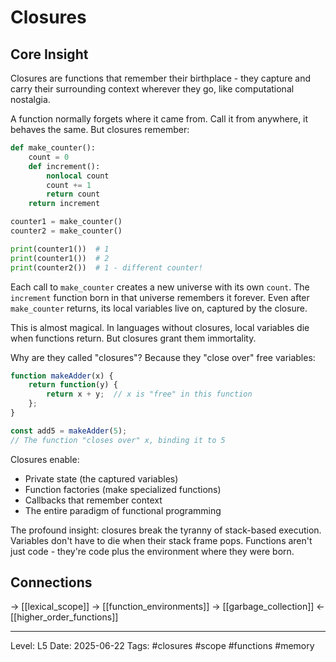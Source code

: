 # Closures

## Core Insight
Closures are functions that remember their birthplace - they capture and carry their surrounding context wherever they go, like computational nostalgia.

A function normally forgets where it came from. Call it from anywhere, it behaves the same. But closures remember:

```python
def make_counter():
    count = 0
    def increment():
        nonlocal count
        count += 1
        return count
    return increment

counter1 = make_counter()
counter2 = make_counter()

print(counter1())  # 1
print(counter1())  # 2
print(counter2())  # 1 - different counter!
```

Each call to `make_counter` creates a new universe with its own `count`. The `increment` function born in that universe remembers it forever. Even after `make_counter` returns, its local variables live on, captured by the closure.

This is almost magical. In languages without closures, local variables die when functions return. But closures grant them immortality.

Why are they called "closures"? Because they "close over" free variables:

```javascript
function makeAdder(x) {
    return function(y) {
        return x + y;  // x is "free" in this function
    };
}

const add5 = makeAdder(5);
// The function "closes over" x, binding it to 5
```

Closures enable:
- Private state (the captured variables)
- Function factories (make specialized functions)
- Callbacks that remember context
- The entire paradigm of functional programming

The profound insight: closures break the tyranny of stack-based execution. Variables don't have to die when their stack frame pops. Functions aren't just code - they're code plus the environment where they were born.

## Connections
→ [[lexical_scope]]
→ [[function_environments]]
→ [[garbage_collection]]
← [[higher_order_functions]]

---
Level: L5
Date: 2025-06-22
Tags: #closures #scope #functions #memory